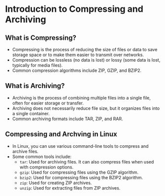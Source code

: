 # Introduction to Compressing and Archiving

## What is Compressing?

- Compressing is the process of reducing the size of files or data to save storage space or to make them easier to transmit over networks.
- Compression can be lossless (no data is lost) or lossy (some data is lost, typically for media files).
- Common compression algorithms include ZIP, GZIP, and BZIP2.

## What is Archiving?

- Archiving is the process of combining multiple files into a single file, often for easier storage or transfer.
- Archiving does not necessarily reduce file size, but it organizes files into a single container.
- Common archiving formats include TAR, ZIP, and RAR.

## Compressing and Archving in Linux

- In Linux, you can use various command-line tools to compress and archive files.
- Some common tools include:
  - `tar`: Used for archiving files. It can also compress files when used with compression options.
  - `gzip`: Used for compressing files using the GZIP algorithm.
  - `bzip2`: Used for compressing files using the BZIP2 algorithm.
  - `zip`: Used for creating ZIP archives.
  - `unzip`: Used for extracting files from ZIP archives.
